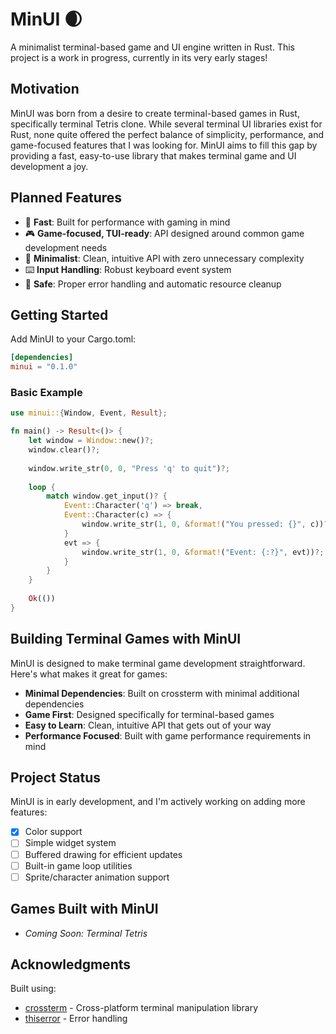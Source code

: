 # MinUI 🌒

A minimalist terminal-based game and UI engine written in Rust. This project is a work in progress, currently in its very early stages!

## Motivation

MinUI was born from a desire to create terminal-based games in Rust, specifically terminal Tetris clone. While several terminal UI libraries exist for Rust, none quite offered the perfect balance of simplicity, performance, and game-focused features that I was looking for. MinUI aims to fill this gap by providing a fast, easy-to-use library that makes terminal game and UI development a joy.

## Planned Features

- 🚀 **Fast**: Built for performance with gaming in mind
- 🎮 **Game-focused, TUI-ready**: API designed around common game development needs
- 🎯 **Minimalist**: Clean, intuitive API with zero unnecessary complexity
- ⌨️ **Input Handling**: Robust keyboard event system
- 🧰 **Safe**: Proper error handling and automatic resource cleanup

## Getting Started

Add MinUI to your Cargo.toml:
```toml
[dependencies]
minui = "0.1.0"
```

### Basic Example

```rust
use minui::{Window, Event, Result};

fn main() -> Result<()> {
    let window = Window::new()?;
    window.clear()?;
    
    window.write_str(0, 0, "Press 'q' to quit")?;
    
    loop {
        match window.get_input()? {
            Event::Character('q') => break,
            Event::Character(c) => {
                window.write_str(1, 0, &format!("You pressed: {}", c))?;
            }
            evt => {
                window.write_str(1, 0, &format!("Event: {:?}", evt))?;
            }
        }
    }
    
    Ok(())
}
```

## Building Terminal Games with MinUI

MinUI is designed to make terminal game development straightforward. Here's what makes it great for games:

- **Minimal Dependencies**: Built on crossterm with minimal additional dependencies
- **Game First**: Designed specifically for terminal-based games
- **Easy to Learn**: Clean, intuitive API that gets out of your way
- **Performance Focused**: Built with game performance requirements in mind

## Project Status

MinUI is in early development, and I'm actively working on adding more features:

- [x] Color support
- [ ] Simple widget system
- [ ] Buffered drawing for efficient updates
- [ ] Built-in game loop utilities
- [ ] Sprite/character animation support

## Games Built with MinUI

- *Coming Soon: Terminal Tetris*

## Acknowledgments

Built using:
- [crossterm](https://github.com/crossterm-rs/crossterm) - Cross-platform terminal manipulation library
- [thiserror](https://github.com/dtolnay/thiserror) - Error handling
